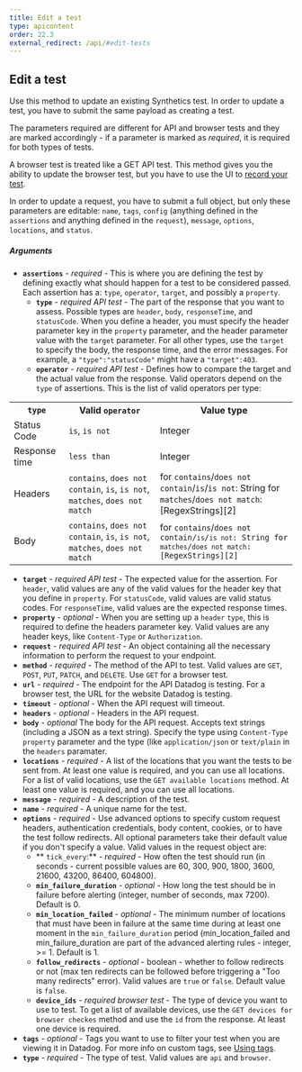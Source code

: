 ```yaml
---
title: Edit a test
type: apicontent
order: 22.3
external_redirect: /api/#edit-tests
---
```


## Edit a test

Use this method to update an existing Synthetics test. In order to update a test, you have to submit the same payload as creating a test.

The parameters required are different for API and browser tests and they are marked accordingly - if a parameter is marked as _required_, it is required for both types of tests.

A browser test is treated like a GET API test. This method gives you the ability to update the browser test, but you have to use the UI to [record your test][1].

In order to update a request, you have to submit a full object, but only these parameters are editable: `name`, `tags`, `config` (anything defined in the `assertions` and anything defined in the `request`), `message`, `options`, `locations`, and `status`. 

##### Arguments

*   **`assertions`** - _required_ - This is where you are defining the test by defining exactly what should happen for a test to be considered passed. Each assertion has a: `type`, `operator`, `target`, and possibly a `property`.
    *   **`type`** - _required API test_ - The part of the response that you want to assess. Possible types are `header`, `body`, `responseTime`, and `statusCode`. When you define a header, you must specify the header parameter key in the `property` parameter, and the header parameter value with the `target` parameter. For all other types, use the `target` to specify the body, the response time, and the error messages. For example, a `"type":"statusCode"` might have a `"target":403`.
    *   **`operator`** - _required API test_ - Defines how to compare the target and the actual value from the response. Valid operators depend on the `type` of assertions. This is the list of valid operators per type:

<table>
 <tr>
    <th><code>type</code></th>
    <th>Valid <code>operator</code></th>
    <th>Value type</th>
  </tr>
  <tr>
    <td>Status Code</td>
    <td><code>is</code>, <code>is not</code></td>
    <td>Integer</td>
  </tr>
  <tr>
    <td>Response time</td>
    <td><code>less than</code></td>
    <td>Integer</td>
  </tr>
  <tr>
    <td>Headers</td>
    <td><code>contains</code>, <code>does not contain</code>, <code>is</code>, <code>is not</code>, <code>matches</code>, <code>does not match</code></td>
    <td>for <code>contains</code>/<code>does not contain</code>/<code>is</code>/<code>is not</code>: String for <code>matches</code>/<code>does not match</code>: [RegexStrings][2]</td>
  </tr>
  <tr>
    <td>Body</td>
    <td><code>contains</code>, <code>does not contain</code>, <code>is</code>, <code>is not</code>, <code>matches</code>, <code>does not match</code></td>
    <td>for <code>contains</code>/<code>does not contain/<code>is</code>/<code>is not</code>: String for <code>matches</code>/<code>does not match</code>: [RegexStrings][2]</td>
  </tr>
</table>
   
   *   **`target`** - _required API test_ - The expected value for the assertion. For `header`, valid values are any of the valid values for the header key that you define in `property`. For `statusCode`, valid values are valid status codes. For `responseTime`, valid values are the expected response times.
   *   **`property`** - _optional_ - When you are setting up a `header` `type`, this is required to define the headers parameter key. Valid values are any header keys, like `Content-Type` or `Authorization`.
*   **`request`** - _required API test_ - An object containing all the necessary information to perform the request to your endpoint.
   *   **`method`** - _required_ - The method of the API to test. Valid values are `GET`, `POST`, `PUT`, `PATCH`, and `DELETE`. Use `GET` for a browser test.
   *   **`url`** - _required_ - The endpoint for the API Datadog is testing. For a browser test, the URL for the website Datadog is testing.
   *   **`timeout`** - _optional_ - When the API request will timeout.
   *   **`headers`** - _optional_ - Headers in the API request.
   *   **`body`** - _optional_ The body for the API request. Accepts text strings (including a JSON as a text string). Specify the type using `Content-Type` `property` parameter and the type (like `application/json` or `text/plain` in the `headers` paramater.
*   **`locations`** - _required_ - A list of the locations that you want the tests to be sent from. At least one value is required, and you can use all locations. For a list of valid locations, use the `GET available locations` method. At least one value is required, and you can use all locations.
*   **`message`** - _required_ - A description of the test.
*   **`name`** - _required_ - A unique name for the test.
*   **`options`** - _required_ - Use advanced options to specify custom request headers, authentication credentials, body content, cookies, or to have the test follow redirects. All optional parameters take their default value if you don't specify a value. Valid values in the request object are:
    *  ** `tick_every`:** - _required_ -  How often the test should run (in seconds - current possible values are 60, 300, 900, 1800, 3600, 21600, 43200, 86400, 604800).
    *  **`min_failure_duration`** - _optional_ - How long the test should be in failure before alerting (integer, number of seconds, max 7200). Default is 0.
    *  **`min_location_failed`** - _optional_ - The minimum number of locations that must have been in failure at the same time during at least one moment in the `min_failure_duration` period (min_location_failed and min_failure_duration are part of the advanced alerting rules  - integer, >= 1. Default is 1.
    *  **`follow_redirects`** - _optional_ - boolean - whether to follow redirects or not (max ten redirects can be followed before triggering a "Too many redirects" error). Valid values are `true` or `false`. Default value is `false`.
    *  **`device_ids`** - _required browser test_ - The type of device you want to use to test. To get a list of available devices, use the `GET devices for browser checkes` method and use the `id` from the response. At least one device is required.
*   **`tags`** - _optional_ - Tags you want to use to filter your test when you are viewing it in Datadog. For more info on custom tags, see [Using tags][2].
*   **`type`** - _required_ - The type of test. Valid values are `api` and `browser`.

[1]: /synthetics/browser_test/#record-test
[2]: /tagging/using_tags
